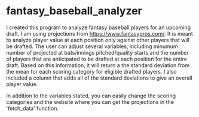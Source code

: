 # fantasy_baseball_analyzer

I created this program to analyze fantasy baseball players for an upcoming draft. I am using projections from <https://www.fantasypros.com/>. It is meant to analyze player value at each position only against other players that will be drafted.
The user can adjust several variables, including minumum number of projected at bats/innings pitched/quality starts and the number of players that are anticipated to be drafted at each position for the entire draft. Based on this information, it will return a the standard deviation from the mean for each scoring category for eligible drafted players. I also included a column that adds all of the standard deviations to give an overall player value.  

In addition to the variables stated, you can easily change the scoring categories and the website where you can get the projections in the 'fetch_data' function.
